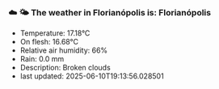### ☁️ 🌤️  The weather in Florianópolis is: Florianópolis

- Temperature: 17.18°C
- On flesh: 16.68°C
- Relative air humidity: 66%
- Rain: 0.0 mm
- Description: Broken clouds
- last updated: 2025-06-10T19:13:56.028501
